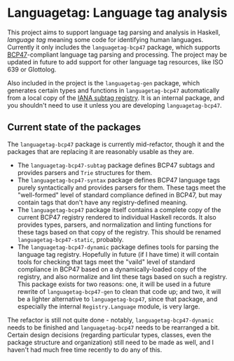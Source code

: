 # Languagetag: Language tag analysis

This project aims to support language tag parsing and analysis in
Haskell, *language tag* meaning some code for identifying human
languages. Currently it only includes the `languagetag-bcp47` package,
which supports [BCP47](https://tools.ietf.org/html/bcp47)-compliant
language tag parsing and processing. The project may be updated in
future to add support for other language tag resources, like ISO 639
or Glottolog.

Also included in the project is the `languagetag-gen` package, which
generates certain types and functions in `languagetag-bcp47`
automatically from a local copy of the [IANA subtag
registry](https://www.iana.org/assignments/language-subtag-registry/language-subtag-registry). It
is an internal package, and you shouldn't need to use it unless you
are developing `languagetag-bcp47`.

## Current state of the packages

The `languagetag-bcp47` package is currently mid-refactor, though it and the
packages that are replacing it are reasonably usable as they are.

- The `languagetag-bcp47-subtag` package defines BCP47 subtags and provides
  parsers and `Trie` structures for them.
- The `languagetag-bcp47-syntax` package defines BCP47 language tags purely
  syntactically and provides parsers for them. These tags meet the "well-formed"
  level of standard compliance defined in BCP47, but may contain tags that don't
  have any registry-defined meaning.
- The `languagetag-bcp47` package itself contains a complete copy of the current
  BCP47 registry rendered to individual Haskell records. It also provides types,
  parsers, and normalization and linting functions for these tags based on that
  copy of the registry. This should be renamed `languagetag-bcp47-static`,
  probably.
- The `languagetag-bcp47-dynamic` package defines tools for parsing the language
  tag registry. Hopefully in future (if I have time) it will contain tools for
  checking that tags meet the "vaild" level of standard compliance in BCP47
  based on a dynamically-loaded copy of the registry, and also normalize and
  lint these tags based on such a registry. This package exists for two reasons:
  one, it will be used in a future rewrite of `languagetag-bcp47-gen` to clean
  that code up; and two, it will be a lighter alternative to
  `languagetag-bcp47`, since that package, and especially the internal
  `Registry.Language` module, is very large.

The refactor is still not quite done - notably, `languagetag-bcp47-dynamic`
needs to be finished and `languagetag-bcp47` needs to be rearranged a bit.
Certain design decisions (regarding particular types, classes, even the package
structure and organization) still need to be made as well, and I haven't had
much free time recently to do any of this.
